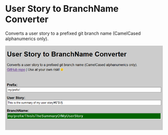 # User Story to BranchName Converter
Converts a user story to a prefixed git branch name (CamelCased alphanumerics only).

![Demo](demo.png)